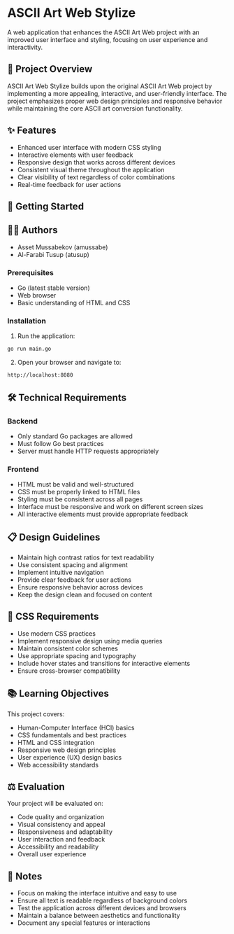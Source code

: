 # ASCII Art Web Stylize

A web application that enhances the ASCII Art Web project with an improved user interface and styling, focusing on user experience and interactivity.

## 🎯 Project Overview

ASCII Art Web Stylize builds upon the original ASCII Art Web project by implementing a more appealing, interactive, and user-friendly interface. The project emphasizes proper web design principles and responsive behavior while maintaining the core ASCII art conversion functionality.

## ✨ Features

- Enhanced user interface with modern CSS styling
- Interactive elements with user feedback
- Responsive design that works across different devices
- Consistent visual theme throughout the application
- Clear visibility of text regardless of color combinations
- Real-time feedback for user actions

## 🚀 Getting Started

## 🧑‍💻 Authors

- Asset Mussabekov (amussabe)
- Al-Farabi Tusup  (atusup)

### Prerequisites

- Go (latest stable version)
- Web browser
- Basic understanding of HTML and CSS

### Installation


1. Run the application:
```bash
go run main.go
```

2. Open your browser and navigate to:
```
http://localhost:8080
```

## 🛠️ Technical Requirements

### Backend
- Only standard Go packages are allowed
- Must follow Go best practices
- Server must handle HTTP requests appropriately

### Frontend
- HTML must be valid and well-structured
- CSS must be properly linked to HTML files
- Styling must be consistent across all pages
- Interface must be responsive and work on different screen sizes
- All interactive elements must provide appropriate feedback

## 📋 Design Guidelines

- Maintain high contrast ratios for text readability
- Use consistent spacing and alignment
- Implement intuitive navigation
- Provide clear feedback for user actions
- Ensure responsive behavior across devices
- Keep the design clean and focused on content

## 🎨 CSS Requirements

- Use modern CSS practices
- Implement responsive design using media queries
- Maintain consistent color schemes
- Use appropriate spacing and typography
- Include hover states and transitions for interactive elements
- Ensure cross-browser compatibility

## 📚 Learning Objectives

This project covers:
- Human-Computer Interface (HCI) basics
- CSS fundamentals and best practices
- HTML and CSS integration
- Responsive web design principles
- User experience (UX) design basics
- Web accessibility standards

## ⚖️ Evaluation

Your project will be evaluated on:
- Code quality and organization
- Visual consistency and appeal
- Responsiveness and adaptability
- User interaction and feedback
- Accessibility and readability
- Overall user experience

## 📝 Notes

- Focus on making the interface intuitive and easy to use
- Ensure all text is readable regardless of background colors
- Test the application across different devices and browsers
- Maintain a balance between aesthetics and functionality
- Document any special features or interactions
